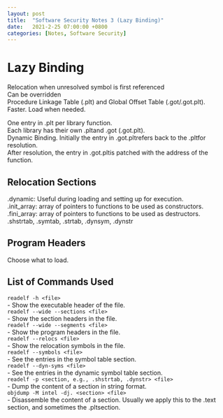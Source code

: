 ```yaml
---
layout: post
title:  "Software Security Notes 3 (Lazy Binding)"
date:   2021-2-25 07:00:00 +0800
categories: [Notes, Software Security]
---
```


# Lazy Binding  
Relocation when unresolved symbol is first referenced  
Can be overridden  
Procedure Linkage Table (.plt) and Global Offset Table (.got/.got.plt).  
Faster. Load when needed.  


One entry in .plt per library function.  
Each library has their own .pltand .got (.got.plt).  
Dynamic Binding. 
Initially the entry in .got.pltrefers back to the .pltfor resolution.  
After resolution, the entry in .got.pltis patched with the address of the function.  

## Relocation Sections

.dynamic: Useful during loading and setting up for execution.  
.init_array: array of pointers to functions to be used as constructors.  
.fini_array: array of pointers to functions to be used as destructors.  
.shstrtab, .symtab, .strtab, .dynsym, .dynstr  

## Program Headers  
Choose what to load.  

## List of Commands Used  

`readelf -h <file>`  
	- Show the executable header of the file.  
`readelf --wide --sections <file>`  
	- Show the section headers in the file.  
`readelf --wide --segments <file>`  
	- Show the program headers in the file.  
`readelf --relocs <file>`    
	- Show the relocation symbols in the file.  
`readelf --symbols <file>`  
	- See the entries in the symbol table section.  
`readelf --dyn-syms <file>`  
    - See the entries in the dynamic symbol table section.  
`readelf -p <section, e.g., .shstrtab, .dynstr> <file>`  
	- Dump the content of a section in string format.  
`objdump -M intel -dj. <section> <file>`  
	- Disassemble the content of a section. Usually we apply this to the .text section, and sometimes the .pltsection. 
